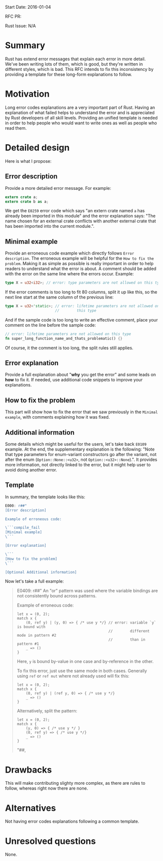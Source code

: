 
Start Date: 2016-01-04

RFC PR:

Rust Issue: N/A

# Summary

Rust has extend error messages that explain each error in more detail. We've been writing lots of them, which is good, but they're written in different styles, which is bad. This RFC intends to fix this inconsistency by providing a template for these long-form explanations to follow.

# Motivation

Long error codes explanations are a very important part of Rust. Having an explanation of what failed helps to understand the error and is appreciated by Rust developers of all skill levels. Providing an unified template is needed in order to help people who would want to write ones as well as people who read them.

# Detailed design

Here is what I propose:

## Error description

Provide a more detailed error message. For example:

```rust
extern crate a;
extern crate b as a;
```

We get the `E0259` error code which says "an extern crate named `a` has already been imported in this module" and the error explanation says: "The name chosen for an external crate conflicts with another external crate that has been imported into the current module.".

## Minimal example

Provide an erroneous code example which directly follows `Error description`. The erroneous example will be helpful for the `How to fix the problem`. Making it as simple as possible is really important in order to help readers to understand what the error is about. A comment should be added with the error on the same line where the errors occur. Example:

```rust
type X = u32<i32>; // error: type parameters are not allowed on this type
```

If the error comments is too long to fit 80 columns, split it up like this, so the next line start at the same column of the previous line:

```rust
type X = u32<'static>; // error: lifetime parameters are not allowed on
                       //        this type
```

And if the sample code is too long to write an effective comment, place your comment on the line before the sample code:

```rust
// error: lifetime parameters are not allowed on this type
fn super_long_function_name_and_thats_problematic() {}
```

Of course, it the comment is too long, the split rules still applies.

## Error explanation

Provide a full explanation about "__why__ you get the error" and some leads on __how__ to fix it. If needed, use additional code snippets to improve your explanations.

## How to fix the problem

This part will show how to fix the error that we saw previously in the `Minimal example`, with comments explaining how it was fixed.

## Additional information

Some details which might be useful for the users, let's take back `E0109` example. At the end, the supplementary explanation is the following: "Note that type parameters for enum-variant constructors go after the variant, not after the enum (`Option::None::<u32>`, not `Option::<u32>::None`).". It provides more information, not directly linked to the error, but it might help user to avoid doing another error.

## Template

In summary, the template looks like this:

```rust
E000: r##"
[Error description]

Example of erroneous code:

\```compile_fail
[Minimal example]
\```

[Error explanation]

\```
[How to fix the problem]
\```

[Optional Additional information]
```

Now let's take a full example:

> E0409: r##"
> An "or" pattern was used where the variable bindings are not consistently bound
> across patterns.
>
> Example of erroneous code:
>
> ```compile_fail
> let x = (0, 2);
> match x {
>     (0, ref y) | (y, 0) => { /* use y */} // error: variable `y` is bound with
>                                           //        different mode in pattern #2
>                                           //        than in pattern #1
>     _ => ()
> }
> ```
>
> Here, `y` is bound by-value in one case and by-reference in the other.
>
> To fix this error, just use the same mode in both cases.
> Generally using `ref` or `ref mut` where not already used will fix this:
>
> ```ignore
> let x = (0, 2);
> match x {
>     (0, ref y) | (ref y, 0) => { /* use y */}
>     _ => ()
> }
> ```
>
> Alternatively, split the pattern:
>
> ```
> let x = (0, 2);
> match x {
>     (y, 0) => { /* use y */ }
>     (0, ref y) => { /* use y */}
>     _ => ()
> }
> ```
> "##,

# Drawbacks

This will make contributing slighty more complex, as there are rules to follow, whereas right now there are none.

# Alternatives

Not having error codes explanations following a common template.

# Unresolved questions

None.
